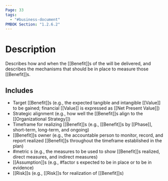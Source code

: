 ```yaml
---
Page: 33
tags:
  - "#business-document"
PMBOK Section: "1.2.6.2"
---
```

# Description
Describes how and when the [[Benefit]]s of the will be delivered, and describes the mechanisms that should be in place to measure those [[Benefit]]s.
## Includes
- Target [[Benefit]]s (e.g., the expected tangible and intangible [[Value]] to be gained; financial [[Value]] is expressed as [[Net Present Value]])
- Strategic alignment (e.g., how well the [[Benefit]]s align to the [[Organizational Strategy]]) 
- Timeframe for realizing [[Benefit]]s (e.g., [[Benefit]]s by [[Phase]], short-term, long-term, and ongoing)
- [[Benefit]]s owner (e.g., the accountable person to monitor, record, and report realized [[Benefit]]s throughout the timeframe established in the plan)
- #metric s (e.g., the measures to be used to show [[Benefit]]s realized, direct measures, and indirect measures)
- [[Assumption]]s (e.g., #factor s expected to be in place or to be in evidence)
- [[Risk]]s (e.g., [[Risk]]s for realization of [[Benefit]]s)